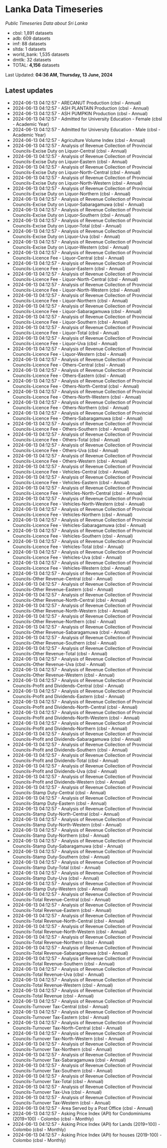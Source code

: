 # Lanka Data Timeseries
*Public Timeseries Data about Sri Lanka*

* cbsl: 1,891 datasets
* adb: 609 datasets
* imf: 88 datasets
* sltda: 1 datasets
* world_bank: 1,535 datasets
* dmtlk: 32 datasets
* TOTAL: **4,156** datasets

Last Updated: **04:36 AM, Thursday, 13 June, 2024**

## Latest updates

* 2024-06-13 04:12:57 - ARECANUT Production (cbsl - Annual)
* 2024-06-13 04:12:57 - ASH PLANTAIN Production (cbsl - Annual)
* 2024-06-13 04:12:57 - ASH PUMPKIN Production (cbsl - Annual)
* 2024-06-13 04:12:57 - Admitted for University Education - Female (cbsl - Academic Year)
* 2024-06-13 04:12:57 - Admitted for University Education - Male (cbsl - Academic Year)
* 2024-06-13 04:12:57 - Agriculture Volume Index (cbsl - Annual)
* 2024-06-13 04:12:57 - Analysis of Revenue Collection of Provincial Councils-Excise Duty on Liquor-Central (cbsl - Annual)
* 2024-06-13 04:12:57 - Analysis of Revenue Collection of Provincial Councils-Excise Duty on Liquor-Eastern (cbsl - Annual)
* 2024-06-13 04:12:57 - Analysis of Revenue Collection of Provincial Councils-Excise Duty on Liquor-North-Central (cbsl - Annual)
* 2024-06-13 04:12:57 - Analysis of Revenue Collection of Provincial Councils-Excise Duty on Liquor-North-Western (cbsl - Annual)
* 2024-06-13 04:12:57 - Analysis of Revenue Collection of Provincial Councils-Excise Duty on Liquor-Northern (cbsl - Annual)
* 2024-06-13 04:12:57 - Analysis of Revenue Collection of Provincial Councils-Excise Duty on Liquor-Sabaragamuwa (cbsl - Annual)
* 2024-06-13 04:12:57 - Analysis of Revenue Collection of Provincial Councils-Excise Duty on Liquor-Southern (cbsl - Annual)
* 2024-06-13 04:12:57 - Analysis of Revenue Collection of Provincial Councils-Excise Duty on Liquor-Total (cbsl - Annual)
* 2024-06-13 04:12:57 - Analysis of Revenue Collection of Provincial Councils-Excise Duty on Liquor-Uva (cbsl - Annual)
* 2024-06-13 04:12:57 - Analysis of Revenue Collection of Provincial Councils-Excise Duty on Liquor-Western (cbsl - Annual)
* 2024-06-13 04:12:57 - Analysis of Revenue Collection of Provincial Councils-Licence Fee - Liquor-Central (cbsl - Annual)
* 2024-06-13 04:12:57 - Analysis of Revenue Collection of Provincial Councils-Licence Fee - Liquor-Eastern (cbsl - Annual)
* 2024-06-13 04:12:57 - Analysis of Revenue Collection of Provincial Councils-Licence Fee - Liquor-North-Central (cbsl - Annual)
* 2024-06-13 04:12:57 - Analysis of Revenue Collection of Provincial Councils-Licence Fee - Liquor-North-Western (cbsl - Annual)
* 2024-06-13 04:12:57 - Analysis of Revenue Collection of Provincial Councils-Licence Fee - Liquor-Northern (cbsl - Annual)
* 2024-06-13 04:12:57 - Analysis of Revenue Collection of Provincial Councils-Licence Fee - Liquor-Sabaragamuwa (cbsl - Annual)
* 2024-06-13 04:12:57 - Analysis of Revenue Collection of Provincial Councils-Licence Fee - Liquor-Southern (cbsl - Annual)
* 2024-06-13 04:12:57 - Analysis of Revenue Collection of Provincial Councils-Licence Fee - Liquor-Total (cbsl - Annual)
* 2024-06-13 04:12:57 - Analysis of Revenue Collection of Provincial Councils-Licence Fee - Liquor-Uva (cbsl - Annual)
* 2024-06-13 04:12:57 - Analysis of Revenue Collection of Provincial Councils-Licence Fee - Liquor-Western (cbsl - Annual)
* 2024-06-13 04:12:57 - Analysis of Revenue Collection of Provincial Councils-Licence Fee - Others-Central (cbsl - Annual)
* 2024-06-13 04:12:57 - Analysis of Revenue Collection of Provincial Councils-Licence Fee - Others-Eastern (cbsl - Annual)
* 2024-06-13 04:12:57 - Analysis of Revenue Collection of Provincial Councils-Licence Fee - Others-North-Central (cbsl - Annual)
* 2024-06-13 04:12:57 - Analysis of Revenue Collection of Provincial Councils-Licence Fee - Others-North-Western (cbsl - Annual)
* 2024-06-13 04:12:57 - Analysis of Revenue Collection of Provincial Councils-Licence Fee - Others-Northern (cbsl - Annual)
* 2024-06-13 04:12:57 - Analysis of Revenue Collection of Provincial Councils-Licence Fee - Others-Sabaragamuwa (cbsl - Annual)
* 2024-06-13 04:12:57 - Analysis of Revenue Collection of Provincial Councils-Licence Fee - Others-Southern (cbsl - Annual)
* 2024-06-13 04:12:57 - Analysis of Revenue Collection of Provincial Councils-Licence Fee - Others-Total (cbsl - Annual)
* 2024-06-13 04:12:57 - Analysis of Revenue Collection of Provincial Councils-Licence Fee - Others-Uva (cbsl - Annual)
* 2024-06-13 04:12:57 - Analysis of Revenue Collection of Provincial Councils-Licence Fee - Others-Western (cbsl - Annual)
* 2024-06-13 04:12:57 - Analysis of Revenue Collection of Provincial Councils-Licence Fee - Vehicles-Central (cbsl - Annual)
* 2024-06-13 04:12:57 - Analysis of Revenue Collection of Provincial Councils-Licence Fee - Vehicles-Eastern (cbsl - Annual)
* 2024-06-13 04:12:57 - Analysis of Revenue Collection of Provincial Councils-Licence Fee - Vehicles-North-Central (cbsl - Annual)
* 2024-06-13 04:12:57 - Analysis of Revenue Collection of Provincial Councils-Licence Fee - Vehicles-North-Western (cbsl - Annual)
* 2024-06-13 04:12:57 - Analysis of Revenue Collection of Provincial Councils-Licence Fee - Vehicles-Northern (cbsl - Annual)
* 2024-06-13 04:12:57 - Analysis of Revenue Collection of Provincial Councils-Licence Fee - Vehicles-Sabaragamuwa (cbsl - Annual)
* 2024-06-13 04:12:57 - Analysis of Revenue Collection of Provincial Councils-Licence Fee - Vehicles-Southern (cbsl - Annual)
* 2024-06-13 04:12:57 - Analysis of Revenue Collection of Provincial Councils-Licence Fee - Vehicles-Total (cbsl - Annual)
* 2024-06-13 04:12:57 - Analysis of Revenue Collection of Provincial Councils-Licence Fee - Vehicles-Uva (cbsl - Annual)
* 2024-06-13 04:12:57 - Analysis of Revenue Collection of Provincial Councils-Licence Fee - Vehicles-Western (cbsl - Annual)
* 2024-06-13 04:12:57 - Analysis of Revenue Collection of Provincial Councils-Other Revenue-Central (cbsl - Annual)
* 2024-06-13 04:12:57 - Analysis of Revenue Collection of Provincial Councils-Other Revenue-Eastern (cbsl - Annual)
* 2024-06-13 04:12:57 - Analysis of Revenue Collection of Provincial Councils-Other Revenue-North-Central (cbsl - Annual)
* 2024-06-13 04:12:57 - Analysis of Revenue Collection of Provincial Councils-Other Revenue-North-Western (cbsl - Annual)
* 2024-06-13 04:12:57 - Analysis of Revenue Collection of Provincial Councils-Other Revenue-Northern (cbsl - Annual)
* 2024-06-13 04:12:57 - Analysis of Revenue Collection of Provincial Councils-Other Revenue-Sabaragamuwa (cbsl - Annual)
* 2024-06-13 04:12:57 - Analysis of Revenue Collection of Provincial Councils-Other Revenue-Southern (cbsl - Annual)
* 2024-06-13 04:12:57 - Analysis of Revenue Collection of Provincial Councils-Other Revenue-Total (cbsl - Annual)
* 2024-06-13 04:12:57 - Analysis of Revenue Collection of Provincial Councils-Other Revenue-Uva (cbsl - Annual)
* 2024-06-13 04:12:57 - Analysis of Revenue Collection of Provincial Councils-Other Revenue-Western (cbsl - Annual)
* 2024-06-13 04:12:57 - Analysis of Revenue Collection of Provincial Councils-Profit and Dividends-Central (cbsl - Annual)
* 2024-06-13 04:12:57 - Analysis of Revenue Collection of Provincial Councils-Profit and Dividends-Eastern (cbsl - Annual)
* 2024-06-13 04:12:57 - Analysis of Revenue Collection of Provincial Councils-Profit and Dividends-North-Central (cbsl - Annual)
* 2024-06-13 04:12:57 - Analysis of Revenue Collection of Provincial Councils-Profit and Dividends-North-Western (cbsl - Annual)
* 2024-06-13 04:12:57 - Analysis of Revenue Collection of Provincial Councils-Profit and Dividends-Northern (cbsl - Annual)
* 2024-06-13 04:12:57 - Analysis of Revenue Collection of Provincial Councils-Profit and Dividends-Sabaragamuwa (cbsl - Annual)
* 2024-06-13 04:12:57 - Analysis of Revenue Collection of Provincial Councils-Profit and Dividends-Southern (cbsl - Annual)
* 2024-06-13 04:12:57 - Analysis of Revenue Collection of Provincial Councils-Profit and Dividends-Total (cbsl - Annual)
* 2024-06-13 04:12:57 - Analysis of Revenue Collection of Provincial Councils-Profit and Dividends-Uva (cbsl - Annual)
* 2024-06-13 04:12:57 - Analysis of Revenue Collection of Provincial Councils-Profit and Dividends-Western (cbsl - Annual)
* 2024-06-13 04:12:57 - Analysis of Revenue Collection of Provincial Councils-Stamp Duty-Central (cbsl - Annual)
* 2024-06-13 04:12:57 - Analysis of Revenue Collection of Provincial Councils-Stamp Duty-Eastern (cbsl - Annual)
* 2024-06-13 04:12:57 - Analysis of Revenue Collection of Provincial Councils-Stamp Duty-North-Central (cbsl - Annual)
* 2024-06-13 04:12:57 - Analysis of Revenue Collection of Provincial Councils-Stamp Duty-North-Western (cbsl - Annual)
* 2024-06-13 04:12:57 - Analysis of Revenue Collection of Provincial Councils-Stamp Duty-Northern (cbsl - Annual)
* 2024-06-13 04:12:57 - Analysis of Revenue Collection of Provincial Councils-Stamp Duty-Sabaragamuwa (cbsl - Annual)
* 2024-06-13 04:12:57 - Analysis of Revenue Collection of Provincial Councils-Stamp Duty-Southern (cbsl - Annual)
* 2024-06-13 04:12:57 - Analysis of Revenue Collection of Provincial Councils-Stamp Duty-Total (cbsl - Annual)
* 2024-06-13 04:12:57 - Analysis of Revenue Collection of Provincial Councils-Stamp Duty-Uva (cbsl - Annual)
* 2024-06-13 04:12:57 - Analysis of Revenue Collection of Provincial Councils-Stamp Duty-Western (cbsl - Annual)
* 2024-06-13 04:12:57 - Analysis of Revenue Collection of Provincial Councils-Total Revenue-Central (cbsl - Annual)
* 2024-06-13 04:12:57 - Analysis of Revenue Collection of Provincial Councils-Total Revenue-Eastern (cbsl - Annual)
* 2024-06-13 04:12:57 - Analysis of Revenue Collection of Provincial Councils-Total Revenue-North-Central (cbsl - Annual)
* 2024-06-13 04:12:57 - Analysis of Revenue Collection of Provincial Councils-Total Revenue-North-Western (cbsl - Annual)
* 2024-06-13 04:12:57 - Analysis of Revenue Collection of Provincial Councils-Total Revenue-Northern (cbsl - Annual)
* 2024-06-13 04:12:57 - Analysis of Revenue Collection of Provincial Councils-Total Revenue-Sabaragamuwa (cbsl - Annual)
* 2024-06-13 04:12:57 - Analysis of Revenue Collection of Provincial Councils-Total Revenue-Southern (cbsl - Annual)
* 2024-06-13 04:12:57 - Analysis of Revenue Collection of Provincial Councils-Total Revenue-Uva (cbsl - Annual)
* 2024-06-13 04:12:57 - Analysis of Revenue Collection of Provincial Councils-Total Revenue-Western (cbsl - Annual)
* 2024-06-13 04:12:57 - Analysis of Revenue Collection of Provincial Councils-Total Revenue (cbsl - Annual)
* 2024-06-13 04:12:57 - Analysis of Revenue Collection of Provincial Councils-Turnover Tax-Central (cbsl - Annual)
* 2024-06-13 04:12:57 - Analysis of Revenue Collection of Provincial Councils-Turnover Tax-Eastern (cbsl - Annual)
* 2024-06-13 04:12:57 - Analysis of Revenue Collection of Provincial Councils-Turnover Tax-North-Central (cbsl - Annual)
* 2024-06-13 04:12:57 - Analysis of Revenue Collection of Provincial Councils-Turnover Tax-North-Western (cbsl - Annual)
* 2024-06-13 04:12:57 - Analysis of Revenue Collection of Provincial Councils-Turnover Tax-Northern (cbsl - Annual)
* 2024-06-13 04:12:57 - Analysis of Revenue Collection of Provincial Councils-Turnover Tax-Sabaragamuwa (cbsl - Annual)
* 2024-06-13 04:12:57 - Analysis of Revenue Collection of Provincial Councils-Turnover Tax-Southern (cbsl - Annual)
* 2024-06-13 04:12:57 - Analysis of Revenue Collection of Provincial Councils-Turnover Tax-Total (cbsl - Annual)
* 2024-06-13 04:12:57 - Analysis of Revenue Collection of Provincial Councils-Turnover Tax-Uva (cbsl - Annual)
* 2024-06-13 04:12:57 - Analysis of Revenue Collection of Provincial Councils-Turnover Tax-Western (cbsl - Annual)
* 2024-06-13 04:12:57 - Area Served by a Post Office (cbsl - Annual)
* 2024-06-13 04:12:57 - Asking Price Index (API) for Condominiums (2019=100) - Colombo (cbsl - Monthly)
* 2024-06-13 04:12:57 - Asking Price Index (API) for Lands (2019=100) - Colombo (cbsl - Monthly)
* 2024-06-13 04:12:57 - Asking Price Index (API) for houses (2019-100) - Colombo (cbsl - Monthly)